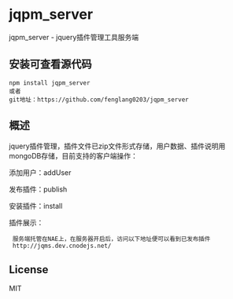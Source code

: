 jqpm_server
========

jqpm_server - jquery插件管理工具服务端

安装可查看源代码
------------
	npm install jqpm_server
    或者
    git地址：https://github.com/fenglang0203/jqpm_server

概述
-----
   jquery插件管理，插件文件已zip文件形式存储，用户数据、插件说明用mongoDB存储，目前支持的客户端操作：

   添加用户：addUser
   
   发布插件：publish

   安装插件：install
  
   插件展示：

     服务端托管在NAE上，在服务器开启后，访问以下地址便可以看到已发布插件
     http://jqms.dev.cnodejs.net/ 
       
      

License
-------

MIT